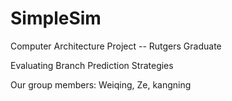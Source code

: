 # SimpleSim
Computer Architecture Project -- Rutgers Graduate

Evaluating Branch Prediction Strategies

Our group members: Weiqing, Ze, kangning
